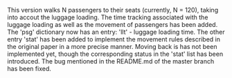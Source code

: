 This version walks N passengers to their seats (currently, N = 120),
taking into accout the luggage loading. The time tracking associated with the luggage loading as well as the movement of passengers has been added.
The 'psg' dictionary now has an entry: 'llt' - luggage loading time.
The other entry 'stat' has been added to implement the movement rules described in the original paper in a more precise manner.
Moving back is has not been implemented yet, though the corresponding status in the 'stat' list has been introduced.
The bug mentioned in the README.md of the master branch has been fixed.
